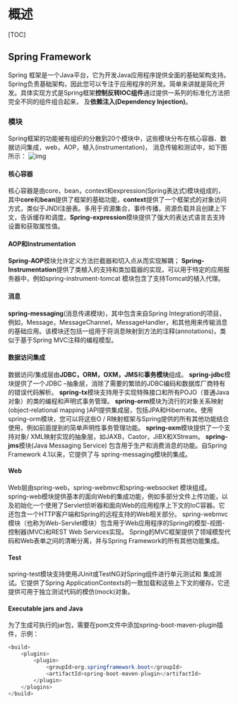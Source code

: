 # 概述

[TOC]

## Spring Framework

Spring 框架是一个Java平台，它为开发Java应用程序提供全面的基础架构支持。Spring负责基础架构，因此您可以专注于应用程序的开发。简单来讲就是简化开发。具体实现方式是Spring框架**控制反转IOC组件**通过提供一系列的标准化方法把完全不同的组件组合起来， 及**依赖注入(Dependency Injection)**。
### 模块
Spring框架的功能被有组织的分散到20个模块中，这些模块分布在核心容器、数据访问集成，web，AOP，植入(instrumentation)， 消息传输和测试中，如下图所示：
![img](D:\study_record\java\images\spring-overview.png)

#### 核心容器
核心容器是由core，bean，context和expression(Spring表达式)模块组成的， 其中**core**和**bean**提供了框架的基础功能，**context**提供了一个框架式的对象访问方式，类似于JNDI注册表。多用于资源集合，事件传播，资源负载并且创建上下文，告诉缓存和调度。**Spring-expression**模块提供了强大的表达式语言去支持设置和获取属性值。

#### AOP和Instrumentation
**Spring-AOP**模块允许定义方法拦截器和切入点从而实现解耦；
**Spring-Instrumentation**提供了类植入的支持和类加载器的实现，可以用于特定的应用服务器中，例如spring-instrument-tomcat 模块包含了支持Tomcat的植入代理。

#### 消息
**spring-messaging**(消息传递模块)，其中包含来自Spring Integration的项目，例如，Message，MessageChannel，MessageHandler，和其他用来传输消息的基础应用。该模块还包括一组用于将消息映射到方法的注释(annotations)，类似于基于Spring MVC注释的编程模型。

#### 数据访问集成
数据访问/集成层由**JDBC，ORM，OXM，JMS**和**事务模块**组成。
**spring-jdbc**模块提供了一个JDBC –抽象层，消除了需要的繁琐的JDBC编码和数据库厂商特有的错误代码解析。
**spring-tx**模块支持用于实现特殊接口和所有POJO（普通Java对象）的类的编程和声明式事务管理。
**spring-orm**模块为流行的对象关系映射(object-relational mapping )API提供集成层，包括JPA和Hibernate。使用spring-orm模块，您可以将这些O / R映射框架与Spring提供的所有其他功能结合使用，例如前面提到的简单声明性事务管理功能。
**spring-oxm**模块提供了一个支持对象/ XML映射实现的抽象层，如JAXB，Castor，JiBX和XStream。
**spring-jms**模块(Java Messaging Service) 包含用于生产和消费消息的功能。自Spring Framework 4.1以来，它提供了与 spring-messaging模块的集成。

#### Web
Web层由spring-web，spring-webmvc和spring-websocket 模块组成。
spring-web模块提供基本的面向Web的集成功能，例如多部分文件上传功能，以及初始化一个使用了Servlet侦听器和面向Web的应用程序上下文的IoC容器。它还包含一个HTTP客户端和Spring的远程支持的Web相关部分。
spring-webmvc模块（也称为Web-Servlet模块）包含用于Web应用程序的Spring的模型-视图-控制器(MVC)和REST Web Services实现。 Spring的MVC框架提供了领域模型代码和Web表单之间的清晰分离，并与Spring Framework的所有其他功能集成。

#### Test
spring-test模块支持使用JUnit或TestNG对Spring组件进行单元测试和 集成测试。它提供了Spring ApplicationContexts的一致加载和这些上下文的缓存。它还提供可用于独立测试代码的模仿(mock)对象。

#### Executable jars and Java
为了生成可执行的jar包，需要在pom文件中添加spring-boot-maven-plugin插件，示例：
```java
<build>
    <plugins>
        <plugin>
            <groupId>org.springframework.boot</groupId>
            <artifactId>spring-boot-maven-plugin</artifactId>
        </plugin>
    </plugins>
</build>
```